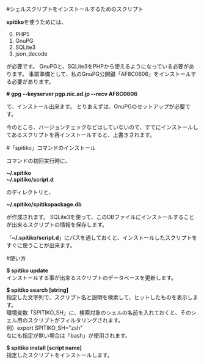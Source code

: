 #シェルスクリプトをインストールするためのスクリプト

**spitiko**を使うためには、  

0. PHP5
0. GnuPG
0. SQLite3
0. json_decode

が必要です。
GnuPGと、SQLite3をPHPから使えるようになっている必要があります。
事前準備として、私のGnuPG公開鍵「AF8C0606」をインストールする必要があります。

**\# gpg --keyserver pgp.nic.ad.jp --recv AF8C0606**

で、インストール出来ます。
とりあえずは、GnuPGのセットアップが必要です。

今のところ、バージョンチェックなどはしていないので、すでにインストールしてあるスクリプトを再インストールすると、上書きされます。

#「spitiko」コマンドのインストール

コマンドの初回実行時に、

**~/.spitiko**  
**~/.spitiko/script.d**

のディレクトリと、

**~/.spitiko/spitikopackage.db**

が作成されます。 SQLite3を使って、このDBファイルにインストールすることが出来るスクリプトの情報を保存します。

「**~/.spitiko/script.d**」にパスを通しておくと、インストールしたスクリプトをすぐに使うことが出来ます。

#使い方

**$ spitiko update**  
インストールする事が出来るスクリプトのデータベースを更新します。

**$ spitiko search [string]**  
指定した文字列で、スクリプト名と説明を検索して、ヒットしたものを表示します。  
環境変数「SPITIKO_SH」に、検索対象のシェルの名前を入れておくと、そのシェル用のスクリプトがフィルタリングされます。  
例）export SPITIKO_SH="zsh"  
なにも指定が無い場合は「bash」が使用されます。

**$ spitiko install [script name]**  
指定したスクリプトをインストールします。

